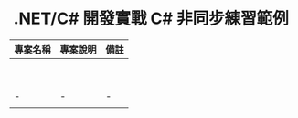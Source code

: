 #  .NET/C# 開發實戰 C# 非同步練習範例

|專案名稱|專案說明|備註|
|-|-|-|
||||
||||
||||
||||
||||
||||
||||
||||
||||
|-|-|-|
||||


